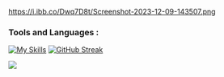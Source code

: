 

https://i.ibb.co/Dwq7D8t/Screenshot-2023-12-09-143507.png




<h3 align="left"> Tools and Languages :</h3>

[![My Skills](https://skillicons.dev/icons?i=react,mongodb,express,nodejs,js,firebase,tailwind,bootstrap,html,css,github,vscode,linkedin,c,cpp,java,figma)](https://skillicons.dev)
[![GitHub Streak](https://github-readme-streak-stats.herokuapp.com?user=Adnan-Rony&theme=transparent)](https://git.io/streak-stats)

![](http://github-profile-summary-cards.vercel.app/api/cards/repos-per-language?Adnan-Rony=vn7n24fzkq&theme=darcula)
